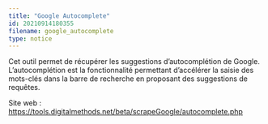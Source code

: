 ```yaml
---
title: "Google Autocomplete"
id: 20210914180355
filename: google_autocomplete
type: notice
---
```


Cet outil permet de récupérer les suggestions d’autocomplétion de Google. 
L’autocomplétion est la fonctionnalité permettant d’accélérer la saisie des mots-clés dans la barre de recherche en proposant des suggestions de requêtes.

Site web : <https://tools.digitalmethods.net/beta/scrapeGoogle/autocomplete.php>

